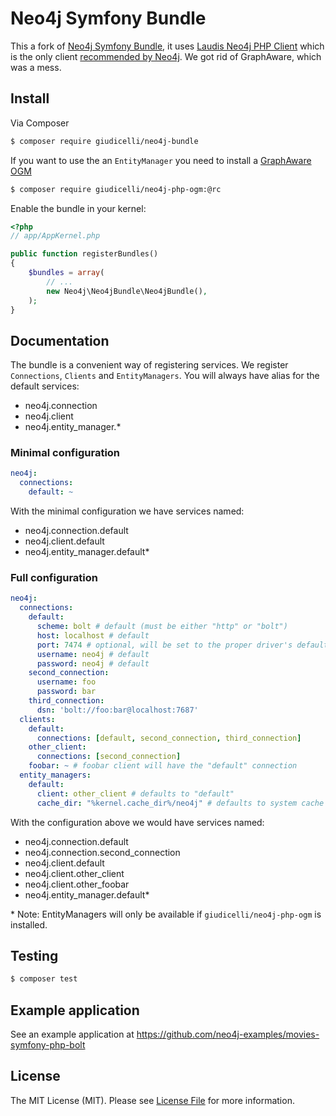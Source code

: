 # Neo4j Symfony Bundle

This a fork of [Neo4j Symfony Bundle](https://github.com/neo4j-php/neo4j-symfony), it uses [Laudis Neo4j PHP Client](https://github.com/neo4j-php/neo4j-php-client) which is the only client [recommended by Neo4j](https://neo4j.com/developer/php/). We got rid of GraphAware, which was a mess.

## Install

Via Composer

``` bash
$ composer require giudicelli/neo4j-bundle
```

If you want to use the an `EntityManager` you need to install a [GraphAware OGM](https://github.com/giudicelli/neo4j-php-ogm)

```bash
$ composer require giudicelli/neo4j-php-ogm:@rc
```

Enable the bundle in your kernel:

``` php
<?php
// app/AppKernel.php

public function registerBundles()
{
    $bundles = array(
        // ...
        new Neo4j\Neo4jBundle\Neo4jBundle(),
    );
}
```

## Documentation

The bundle is a convenient way of registering services. We register `Connections`, 
`Clients` and `EntityManagers`. You will always have alias for the default services:

 * neo4j.connection
 * neo4j.client
 * neo4j.entity_manager.*


### Minimal configuration

```yaml
neo4j:
  connections:
    default: ~
```

With the minimal configuration we have services named:
 * neo4j.connection.default
 * neo4j.client.default
 * neo4j.entity_manager.default*

### Full configuration

```yaml
neo4j:
  connections:
    default:
      scheme: bolt # default (must be either "http" or "bolt")
      host: localhost # default
      port: 7474 # optional, will be set to the proper driver's default port if not provided
      username: neo4j # default
      password: neo4j # default
    second_connection:
      username: foo
      password: bar
    third_connection:
      dsn: 'bolt://foo:bar@localhost:7687'
  clients:
    default:
      connections: [default, second_connection, third_connection]
    other_client:
      connections: [second_connection]
    foobar: ~ # foobar client will have the "default" connection
  entity_managers:
    default: 
      client: other_client # defaults to "default"
      cache_dir: "%kernel.cache_dir%/neo4j" # defaults to system cache
```
With the configuration above we would have services named:
 * neo4j.connection.default
 * neo4j.connection.second_connection
 * neo4j.client.default
 * neo4j.client.other_client
 * neo4j.client.other_foobar
 * neo4j.entity_manager.default*


\* Note: EntityManagers will only be available if `giudicelli/neo4j-php-ogm` is installed. 

## Testing

``` bash
$ composer test
```

## Example application

See an example application at https://github.com/neo4j-examples/movies-symfony-php-bolt

## License

The MIT License (MIT). Please see [License File](LICENSE) for more information.
